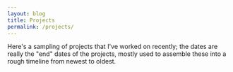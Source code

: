 ```yaml
---
layout: blog
title: Projects
permalink: /projects/
---
```


Here's a sampling of projects that I've worked on recently; the dates are
really the "end" dates of the projects, mostly used to assemble these into
a rough timeline from newest to oldest.
